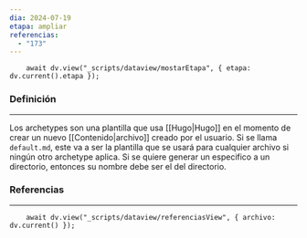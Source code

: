 ```yaml
---
dia: 2024-07-19
etapa: ampliar
referencias:
  - "173"
---
```

```dataviewjs
	await dv.view("_scripts/dataview/mostarEtapa", { etapa: dv.current().etapa });
```
### Definición
---
Los archetypes son una plantilla que usa [[Hugo|Hugo]] en el momento de crear un nuevo [[Contenido|archivo]] creado por el usuario. Si se llama `default.md`, este va a ser la plantilla que se usará para cualquier archivo si ningún otro archetype aplica. Si se quiere generar un especifico a un directorio, entonces su nombre debe ser el del directorio.



### Referencias
---
```dataviewjs
	await dv.view("_scripts/dataview/referenciasView", { archivo: dv.current() });
```